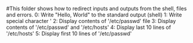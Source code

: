 #This folder shows how to redirect inputs and outputs from the shell, files and errors.
	0: Write "Hello, World" to the standard output (shell)
	1: Write special character '
	2: Display contents of '/etc/passwd' file
	3: Display contents of '/etc/passwd' and '/etc/hosts'
	4: Display last 10 lines of '/etc/hosts'
	5: Display first 10 lines of '/etc/passwd'



